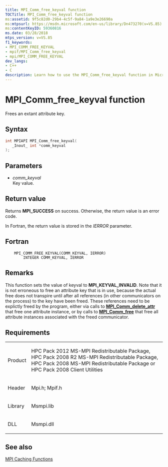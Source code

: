 ```yaml
---
title: MPI_Comm_free_keyval function
TOCTitle: MPI_Comm_free_keyval function
ms:assetid: 9f5c82d0-29b4-4c5f-9a84-1a9e3e26690a
ms:mtpsurl: https://msdn.microsoft.com/en-us/library/Dn473270(v=VS.85)
ms:contentKeyID: 59360816
ms.date: 03/28/2018
mtps_version: v=VS.85
f1_keywords:
- MPI_COMM_FREE_KEYVAL
- mpif/MPI_Comm_free_keyval
- mpi/MPI_COMM_FREE_KEYVAL
dev_langs:
- C++
- C
description: Learn how to use the MPI_Comm_free_keyval function in Microsoft's HPC Pack. Understand syntax, parameters, return values, and requirements.
---
```


# MPI\_Comm\_free\_keyval function

Frees an extant attribute key.

## Syntax

``` c++
int MPIAPI MPI_Comm_free_keyval(
   _Inout_ int *comm_keyval
);
```

## Parameters

  - *comm\_keyval*  
    Key value.

## Return value

Returns **MPI\_SUCCESS** on success. Otherwise, the return value is an error code.

In Fortran, the return value is stored in the *IERROR* parameter.

## Fortran

``` FORTRAN
    MPI_COMM_FREE_KEYVAL(COMM_KEYVAL, IERROR)
        INTEGER COMM_KEYVAL, IERROR
```

## Remarks

This function sets the value of keyval to **MPI\_KEYVAL\_INVALID**. Note that it is not erroneous to free an attribute key that is in use, because the actual free does not transpire until after all references (in other communicators on the process) to the key have been freed. These references need to be explictly freed by the program, either via calls to [**MPI\_Comm\_delete\_attr**](mpi-comm-delete-attr-function.md) that free one attribute instance, or by calls to [**MPI\_Comm\_free**](mpi-comm-free-function.md) that free all attribute instances associated with the freed communicator.

## Requirements

<table>
<colgroup>
<col/>
<col/>
</colgroup>
<tbody>
<tr class="odd">
<td><p>Product</p></td>
<td><p>HPC Pack 2012 MS-MPI Redistributable Package, HPC Pack 2008 R2 MS-MPI Redistributable Package, HPC Pack 2008 MS-MPI Redistributable Package or HPC Pack 2008 Client Utilities</p></td>
</tr>
<tr class="even">
<td><p>Header</p></td>
<td>Mpi.h;
Mpif.h</td>
</tr>
<tr class="odd">
<td><p>Library</p></td>
<td>Msmpi.lib</td>
</tr>
<tr class="even">
<td><p>DLL</p></td>
<td>Msmpi.dll</td>
</tr>
</tbody>
</table>


## See also

[MPI Caching Functions](mpi-caching-functions.md)

